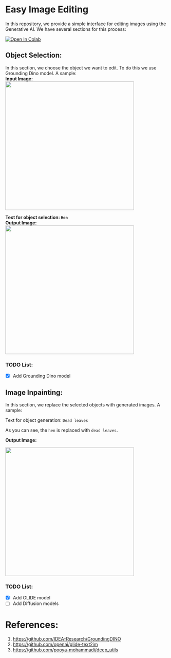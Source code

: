 # Easy Image Editing

In this repository, we provide a simple interface for editing images using the Generative AI.
We have several sections for this process:

[![Open In Colab](https://colab.research.google.com/assets/colab-badge.svg)](https://colab.research.google.com/github/pooya-mohammadi/easy_image_editing/blob/main/easy_image_editing_grounding_dino_glide.ipynb)

## Object Selection:

In this section, we choose the object we want to edit. To do this we use Grounding Dino model. A sample:</br>
**Input Image:</br>**
<img src="https://github.com/pooya-mohammadi/deep_utils/releases/download/1.0.2/golsa_in_garden.jpg" width="400">

**Text for object selection: `Hen`</br>**
**Output Image:</br>**
<img src="https://github.com/pooya-mohammadi/deep_utils/releases/download/1.0.2/golsa_in_garden_dino.png" width="400">

### TODO List:

- [x] Add Grounding Dino model

## Image Inpainting:

In this section, we replace the selected objects with generated images. A sample:</br>

Text for object generation: `Dead leaves`</br>

As you can see, the `hen` is replaced with `dead leaves`.</br>

**Output Image:**</br>

<img src="https://github.com/pooya-mohammadi/deep_utils/releases/download/1.0.2/glide_output.jpg" width="400">

### TODO List:

- [x] Add GLIDE model
- [ ] Add Diffusion models

# References:

1. https://github.com/IDEA-Research/GroundingDINO
2. https://github.com/openai/glide-text2im
3. https://github.com/pooya-mohammadi/deep_utils